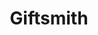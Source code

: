 ---
title: Giftsmith
page_heading: 'Gifts and More'
featured_image_path:
featured_image_position: 50
aside:
fancy_font: ''
---